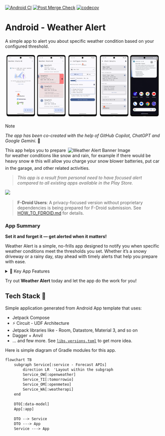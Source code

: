 [![Android CI](https://github.com/hossain-khan/android-weather-alert/actions/workflows/android.yml/badge.svg)](https://github.com/hossain-khan/android-weather-alert/actions/workflows/android.yml) [![Post Merge Check](https://github.com/hossain-khan/android-weather-alert/actions/workflows/android-lint.yml/badge.svg)](https://github.com/hossain-khan/android-weather-alert/actions/workflows/android-lint.yml) [![codecov](https://codecov.io/gh/hossain-khan/android-weather-alert/graph/badge.svg?token=09IAE88BBC)](https://codecov.io/gh/hossain-khan/android-weather-alert)

# Android - Weather Alert
A simple app to alert you about specific weather condition based on your configured threshold.

![](resources/banner-art/app-screenshot-array.png)

> [!NOTE]  
> _The app has been co-created with the help of GitHub Copilot, ChatGPT and Google Gemini._ 🤖


<img width="300" align="right" src="https://github.com/user-attachments/assets/79dc8278-9e12-4325-a16d-0e2ab89b3e3a" alt="Weather Alert Banner Image">

This app helps you to prepare for weather conditions like snow and rain, for example if there would be heavy snow ❄️ 
this will allow you charge your snow blower batteries, put car in the garage, and other related activities.

> _This app is a result from personal need to have focused alert compared to all existing apps available in the Play Store._


<a href="https://play.google.com/store/apps/details?id=dev.hossain.weatheralert&pcampaignid=web_share" target="_blank"><img src="resources/google-play/GetItOnGooglePlay_Badge_Web_color_English.png" height="45"></a>

> **F-Droid Users**: A privacy-focused version without proprietary dependencies is being prepared for F-Droid submission. See [HOW_TO_FDROID.md](HOW_TO_FDROID.md) for details.

### **App Summary**  
**Set it and forget it — get alerted when it matters!**  

Weather Alert is a simple, no-frills app designed to notify you when specific weather conditions meet the thresholds you set. Whether it’s a snowy driveway or a rainy day, stay ahead with timely alerts that help you prepare with ease.  

<details>
<summary>🎨 Key App Features</summary>

🌨 **Custom Alerts for Specific Weather Conditions:**  
Set thresholds for snowfall or rainfall (e.g., 5cm snow, 10mm rain) and receive notifications only when they’re met.  

🌐 **Choose Your Data Source:**  
Pick between **OpenWeatherMap** and **Tomorrow.io** for reliable and accurate forecasts.  

🔑 **Add Your Own API Key:**  
Ensure uninterrupted service by using your own API key for weather data.  

⏰ **Set Your Alert Frequency:**  
Control how often the app checks for weather updates—every 6, 12, or 18 hours—so you get timely notifications without unnecessary checks.  

📲 **Rich Notifications:**  
Receive simple, clear notifications with all the details you need to take action.  

🛠 **Minimalist Interface:**  
Easily configure and view your alerts in a simple, intuitive tile-based design.  

**Why Choose Weather Alert?**  
- Focused on delivering only what you need: alerts that meet your criteria.  
- Lightweight and efficient, with no unnecessary extras.  
- Built for people who want actionable weather notifications, hassle-free.  
</details>

Try out **Weather Alert** today and let the app do the work for you!  

## Tech Stack 📱
Simple application generated from Android App template that uses:
* Jetpack Compose
* ⚡️ Circuit - UDF Architecture
* Jetpack libraries like - Room, Datastore, Material 3, and so on
* Dagger + Anvil
* ... and few more. See [`libs.versions.toml`](https://github.com/hossain-khan/android-weather-alert/blob/main/gradle/libs.versions.toml) to get more idea.

Here is simple diagram of Gradle modules for this app.

```mermaid
flowchart TB
    subgraph Service[:service - Forecast APIs]
        direction LR  'Layout within the subgraph
        Service_OW[:openweather]
        Service_TI[:tomorrowio]
        Service_OM[:openmeteo]
        Service_WA[:weatherapi]
    end

    DTO[:data-model]
    App[:app]

    DTO --> Service
    DTO ---> App
    Service ---> App
```
